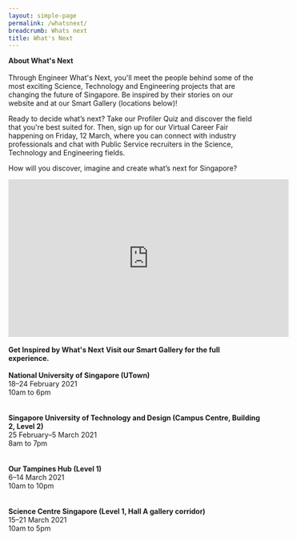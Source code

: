 ```yaml
---
layout: simple-page
permalink: /whatsnext/
breadcrumb: Whats next
title: What's Next
---
```


<b>About What's Next</b>
<br>
<br>
Through Engineer What's Next, you'll meet the people behind some of the most exciting Science, Technology and Engineering projects that are changing the future of Singapore. Be inspired by their stories on our website and at our Smart Gallery (locations below)! 

Ready to decide what’s next? Take our Profiler Quiz and discover the field that you're best suited for. Then, sign up for our Virtual Career Fair happening on Friday, 12 March, where you can connect with industry professionals and chat with Public Service recruiters in the Science, Technology and Engineering fields.

How will you discover, imagine and create what’s next for Singapore?
<br>
<div class="bp-youtube">
<iframe width="560" height="315" src="https://www.youtube.com/embed/wXiouZalD68" frameborder="0" allow="accelerometer; autoplay; encrypted-media; gyroscope; picture-in-picture" allowfullscreen></iframe>
</div>
<br>
<b>Get Inspired by What's Next</b>
<b>Visit our Smart Gallery for the full experience.</b>
<br>
<br>
<b>National University of Singapore (UTown)</b>
<br>
18–24 February 2021
<br>
10am to 6pm
<br>
<br>
<br>
<b>Singapore University of Technology and Design (Campus Centre, Building 2, Level 2)</b>
<br>
25 February–5 March 2021
<br>
8am to 7pm
<br>
<br>
<br>
<b>Our Tampines Hub (Level 1)</b>
<br>
6–14 March 2021
<br>
10am to 10pm
<br>
<br>
<br>
<b>Science Centre Singapore (Level 1, Hall A gallery corridor)</b>
<br>
15–21 March 2021
<br>
10am to 5pm
<br>
<br>
<br>
